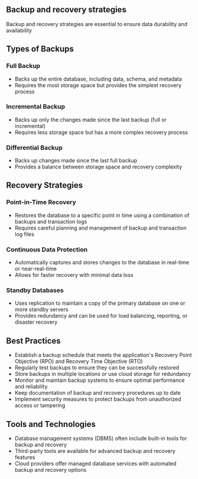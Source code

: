 ## Backup and recovery strategies
Backup and recovery strategies are essential to ensure data durability and availability

## Types of Backups

### Full Backup
- Backs up the entire database, including data, schema, and metadata
- Requires the most storage space but provides the simplest recovery process

### Incremental Backup
- Backs up only the changes made since the last backup (full or incremental)
- Requires less storage space but has a more complex recovery process

### Differential Backup
- Backs up changes made since the last full backup
- Provides a balance between storage space and recovery complexity

## Recovery Strategies

### Point-in-Time Recovery
- Restores the database to a specific point in time using a combination of backups and transaction logs
- Requires careful planning and management of backup and transaction log files

### Continuous Data Protection
- Automatically captures and stores changes to the database in real-time or near-real-time
- Allows for faster recovery with minimal data loss

### Standby Databases
- Uses replication to maintain a copy of the primary database on one or more standby servers
- Provides redundancy and can be used for load balancing, reporting, or disaster recovery

## Best Practices
- Establish a backup schedule that meets the application's Recovery Point Objective (RPO) and Recovery Time Objective (RTO)
- Regularly test backups to ensure they can be successfully restored
- Store backups in multiple locations or use cloud storage for redundancy
- Monitor and maintain backup systems to ensure optimal performance and reliability
- Keep documentation of backup and recovery procedures up to date
- Implement security measures to protect backups from unauthorized access or tampering

## Tools and Technologies
- Database management systems (DBMS) often include built-in tools for backup and recovery
- Third-party tools are available for advanced backup and recovery features
- Cloud providers offer managed database services with automated backup and recovery options

